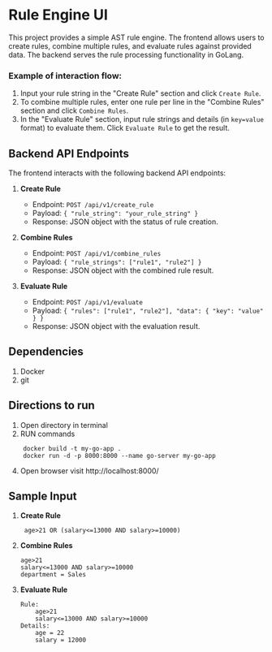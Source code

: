 # Rule Engine UI

This project provides a simple AST rule engine. The frontend allows users to create rules, combine multiple rules, and evaluate rules against provided data. The backend serves the rule processing functionality in GoLang.

### Example of interaction flow:

1. Input your rule string in the "Create Rule" section and click `Create Rule`.
2. To combine multiple rules, enter one rule per line in the "Combine Rules" section and click `Combine Rules`.
3. In the "Evaluate Rule" section, input rule strings and details (in `key=value` format) to evaluate them. Click `Evaluate Rule` to get the result.

## Backend API Endpoints

The frontend interacts with the following backend API endpoints:

1. **Create Rule**
   - Endpoint: `POST /api/v1/create_rule`
   - Payload: `{ "rule_string": "your_rule_string" }`
   - Response: JSON object with the status of rule creation.

2. **Combine Rules**
   - Endpoint: `POST /api/v1/combine_rules`
   - Payload: `{ "rule_strings": ["rule1", "rule2"] }`
   - Response: JSON object with the combined rule result.

3. **Evaluate Rule**
   - Endpoint: `POST /api/v1/evaluate`
   - Payload: `{ "rules": ["rule1", "rule2"], "data": { "key": "value" } }`
   - Response: JSON object with the evaluation result.

## Dependencies
1. Docker
2. git

## Directions to run
1. Open directory in terminal
2. RUN commands
```
    docker build -t my-go-app .
    docker run -d -p 8000:8000 --name go-server my-go-app
```
4. Open browser visit http://localhost:8000/

## Sample Input
1. **Create Rule**
   ```
    age>21 OR (salary<=13000 AND salary>=10000)
   ```

3. **Combine Rules**
   ```
   age>21
   salary<=13000 AND salary>=10000
   department = Sales

5. **Evaluate Rule**
   ```
   Rule:
       age>21
       salary<=13000 AND salary>=10000
   Details:
       age = 22
       salary = 12000
